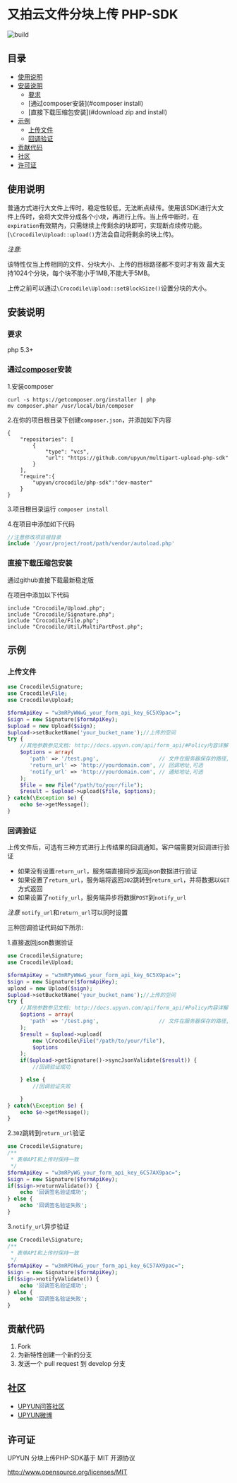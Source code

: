# 又拍云文件分块上传 PHP-SDK
![build](https://travis-ci.org/upyun/multipart-upload-php-sdk.svg)
## 目录
- [使用说明](#instructions)
- [安装说明](#install)
  - [要求](#require)
  - [通过composer安装](#composer install)
  - [直接下载压缩包安装](#download zip and install)
- [示例](#usage)
  - [上传文件](#upload)
  - [回调验证](#validate)
- [贡献代码](#contribute)
- [社区](#community)
- [许可证](#license)

<a name="instructions"></a>
## 使用说明
普通方式进行大文件上传时，稳定性较低，无法断点续传。使用该SDK进行大文件上传时，会将大文件分成各个小块，再进行上传。当上传中断时，在`expiration`有效期內，只需继续上传剩余的块即可，实现断点续传功能。
(`\Crocodile\Upload::upload()`方法会自动将剩余的块上传)。

*注意:*

该特性仅当上传相同的文件、分块大小、上传的目标路径都不变时才有效
最大支持1024个分块，每个块不能小于1MB,不能大于5MB。

上传之前可以通过`\Crocodile\Upload::setBlockSize()`设置分块的大小。

<a name="install"></a>
## 安装说明

<a name="require"></a>
### 要求
  php 5.3+

<a name="composer install"></a>
### 通过[composer](https://getcomposer.org/)安装
1.安装composer
```
curl -s https://getcomposer.org/installer | php
mv composer.phar /usr/local/bin/composer
```

2.在你的项目根目录下创建`composer.json`，并添加如下内容
```
{
    "repositories": [
        {   
            "type": "vcs",
            "url": "https://github.com/upyun/multipart-upload-php-sdk"
        }   
    ],  
    "require":{
        "upyun/crocodile/php-sdk":"dev-master"
    }   
}
```

3.项目根目录运行 `composer install`

4.在项目中添加如下代码
```php
//注意修改项目根目录
include '/your/project/root/path/vendor/autoload.php'
```

<a name="download zip and install"></a>
### 直接下载压缩包安装
通过github直接下载最新稳定版

在项目中添加以下代码
```
include "Crocodile/Upload.php";
include "Crocodile/Signature.php";
include "Crocodile/File.php";
include "Crocodile/Util/MultiPartPost.php";
```

<a name="usage"></a>
## 示例

<a name="upload"></a>
### 上传文件
```php
use Crocodile\Signature;
use Crocodile\File;
use Crocodile\Upload;

$formApiKey = "w3mRPyWWwG_your_form_api_key_6C5X9pac=";
$sign = new Signature($formApiKey);
$upload = new Upload($sign);
$upload->setBucketName('your_bucket_name');//上传的空间
try {
    //其他参数参见文档: http://docs.upyun.com/api/form_api/#Policy内容详解
    $options = array(
       'path' => '/test.png',                   // 文件在服务器保存的路径,必须
       'return_url' => 'http://yourdomain.com', // 回调地址,可选
       'notify_url' => 'http://yourdomain.com', // 通知地址,可选
    );
    $file = new File("/path/to/your/file");
    $result = $upload->upload($file, $options);
} catch(\Exception $e) {
    echo $e->getMessage();
}
```

<a name="validate"></a>
### 回调验证
上传文件后，可选有三种方式进行上传结果的回调通知。客户端需要对回调进行验证
* 如果没有设置`return_url`，服务端直接同步返回json数据进行验证
* 如果设置了`return_url`，服务端将返回`302`跳转到`return_url`，并将数据以`GET`方式返回
* 如果设置了`notify_url`，服务端异步将数据`POST`到`notify_url`

*注意* `notify_url`和`return_url`可以同时设置

三种回调验证代码如下所示:

1.直接返回json数据验证
```php
use Crocodile\Signature;
use Crocodile\Upload;

$formApiKey = "w3mRPyWWwG_your_form_api_key_6C5X9pac=";
$sign = new Signature($formApiKey);
upload = new Upload($sign);
$upload->setBucketName('your_bucket_name');//上传的空间
try {
    //其他参数参见文档: http://docs.upyun.com/api/form_api/#Policy内容详解
    $options = array(
       'path' => '/test.png',                   // 文件在服务器保存的路径,必须
    );
    $result = $upload->upload(
        new \Crocodile\File("/path/to/your/file"),
        $options
    );
    if($upload->getSignature()->syncJsonValidate($result)) {
        //回调验证成功

    } else {
        //回调验证失败

    }
} catch(\Exception $e) {
    echo $e->getMessage();
}
```
2.`302`跳转到`return_url`验证
```php
use Crocodile\Signature;
/**
 * 表单API和上传时保持一致
 */
$formApiKey = "w3mRPyWG_your_form_api_key_6C57AX9pac=";
$sign = new Signature($formApiKey);
if($sign->returnValidate()) {
    echo '回调签名验证成功';
} else {
    echo '回调签名验证失败';
}
```
3.`notify_url`异步验证
```php
use Crocodile\Signature;
/**
 * 表单API和上传时保持一致
 */
$formApiKey = "w3mRPOHwG_your_form_api_key_6C57AX9pac=";
$sign = new Signature($formApiKey);
if($sign->notifyValidate()) {
    echo '回调签名验证成功';
} else {
    echo '回调签名验证失败';
}
```

<a name="contribute"></a>
## 贡献代码
 1. Fork
 2. 为新特性创建一个新的分支
 3. 发送一个 pull request 到 develop 分支

<a name="community"></a>
## 社区

 - [UPYUN问答社区](http://segmentfault.com/upyun)
 - [UPYUN微博](http://weibo.com/upaiyun)

<a name="license"></a>
## 许可证

UPYUN 分块上传PHP-SDK基于 MIT 开源协议

<http://www.opensource.org/licenses/MIT>

